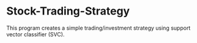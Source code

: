 # Stock-Trading-Strategy
This program creates a simple trading/investment strategy using support vector classifier (SVC).
